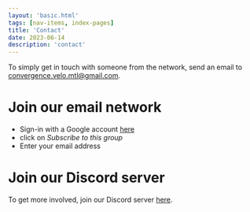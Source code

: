 ```yaml
---
layout: 'basic.html'
tags: [nav-items, index-pages]
title: 'Contact'
date: 2023-06-14
description: 'contact'
---
```


To simply get in touch with someone from the network, send an email to <a href="mailto:convergence.velo.mtl@gmail.com">convergence.velo.mtl@gmail.com</a>. 

# Join our email network

- Sign-in with a Google account [here](https://groups.google.com/g/convergence-velo)
- click on *Subscribe to this group*
- Enter your email address

# Join our Discord server

To get more involved, join our Discord server [here](https://discord.gg/Y999xAWAXq).
